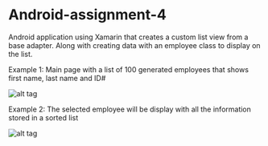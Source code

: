 # Android-assignment-4
Android application using Xamarin that creates a custom list view from a base adapter. Along with creating data with an employee class to display on the list.

Example 1: Main page with a list of 100 generated employees that shows first name, last name and ID#

![alt tag](https://cloud.githubusercontent.com/assets/22482349/25409015/1cf92f2e-29c5-11e7-8d9f-398bbc66b86c.png)

Example 2: The selected employee will be display with all the information stored in a sorted list

![alt tag](https://cloud.githubusercontent.com/assets/22482349/25409042/37a08a02-29c5-11e7-9dce-15db63523acb.png)
